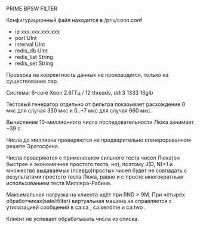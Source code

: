 PRIME BPSW FILTER

Конфигурационный файл находится в /priv/conn.conf

- ip xxx.xxx.xxx.xxx
- port UInt
- interval UInt
- redis_db UInt
- redis_list String
- redis_set String

Проверка на корректность данных не производится, только на существование пар.

Система: 6-core Xeon 2.6ГГц / 12 threads, ddr3 1333 16gib 

Тестовый генератор отдельно от фильтра показывает расхождение 0 мкс для случая 330 мкс и 0..+7 мкс для случая 660 мкс.

Вычисление 10-миллионного числа последовательности Люка занимает ~39 с . 

Числа до миллиона проверяются на предварительно сгенеророванном решете Эратосфена.

Числа проверяются с применением сильного теста чисел Люка(он быстрее и экономичнее простого теста, но), поэтому J(D, N)=1 и множество выдаваемых (псевдо)простых чисел будет не совпадать с результатами простого теста Люка, равно и с просто многократным использованием теста Миллера-Рабина.

Максимальная нагрузка на клиента идёт при RND > 9M. При четырёх обработчиках(satel:filter) виртуальная машина  не справляется с утилизацией сообщений в ca:ca , ca:sendme и ca:two . 

Клиент не успевает обрабатывать числа из списка.

